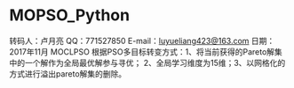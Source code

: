 # MOPSO_Python
转码人：卢月亮
QQ：771527850
E-mail：luyueliang423@163.com
日期：2017年11月
MOCLPSO
根据PSO多目标转变方式：1、将当前获得的Pareto解集中的一个解作为全局最优解参与寻优；
2、全局学习维度为15维；3、以网格化的方式进行溢出pareto解集的删除。

